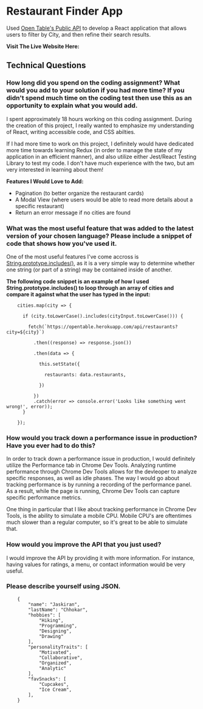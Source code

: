 # Restaurant Finder App

Used [Open Table's Public API](https://opentable.herokuapp.com/) to develop a React application that allows users to filter by City, and then refine their search results. 

**Visit The Live Website Here:** 

## Technical Questions 

### How long did you spend on the coding assignment? What would you add to your solution if you had more time? If you didn't spend much time on the coding test then use this as an opportunity to explain what you would add.

I spent approximately 18 hours working on this coding assignment. During the creation of this project, I really wanted to emphasize my understanding of React, writing accessible code, and CSS abilties. 

If I had more time to work on this project, I definitely would have dedicated more time towards learning Redux (in order to manage the state of my application in an efficient manner), and also utilize either Jest/React Testing Library to test my code. I don't have much experience with the two, but am very interested in learning about them! 

**Features I Would Love to Add:**
- Pagination (to better organize the restaurant cards) 
- A Modal View (where users would be able to read more details about a specific restaurant) 
- Return an error message if no cities are found

### What was the most useful feature that was added to the latest version of your chosen language? Please include a snippet of code that shows how you've used it.

One of the most useful features I've come accross is [String.prototype.includes()](https://developer.mozilla.org/en-US/docs/Web/JavaScript/Reference/Global_Objects/String/includes), as it is a very simple way to determine whether one string (or part of a string) may be contained inside of another.

**The following code snippet is an example of how I used String.prototype.includes() to loop through an array of cities and compare it against what the user has typed in the input:**


```
    cities.map(city => {
    
      if (city.toLowerCase().includes(cityInput.toLowerCase())) {
      
        fetch(`https://opentable.herokuapp.com/api/restaurants?city=${city}`)
        
          .then((response) => response.json())
          
          .then(data => {
          
            this.setState({
            
              restaurants: data.restaurants,
              
            })
            
          })
          .catch(error => console.error('Looks like something went wrong!', error));
      }
      
    });
```

### How would you track down a performance issue in production? Have you ever had to do this?

In order to track down a performance issue in production, I would definitely utilize the Performance tab in Chrome Dev Tools. Analyzing runtime performance through Chrome Dev Tools allows for the devleoper to analyze specific responses, as well as idle phases. The way I would go about tracking performance is by running a recording of the performance panel. As a result, while the page is running, Chrome Dev Tools can capture specific performance metrics. 

One thing in particular that I like about tracking performance in Chrome Dev Tools, is the ability to simulate a mobile CPU. Mobile CPU's are oftentimes much slower than a regular computer, so it's great to be able to simulate that. 

### How would you improve the API that you just used?

I would improve the API by providing it with more information. For instance, having values for ratings, a menu, or contact information would be very useful. 

### Please describe yourself using JSON.

```
    {
        "name": "Jaskiran", 
        "lastName": "Chhokar", 
        "hobbies": [ 
            "Hiking", 
            "Programming", 
            "Designing", 
            "Drawing"
        ],
        "personalityTraits": [
            "Motivated", 
            "Collaborative", 
            "Organized", 
            "Analytic"
        ], 
        "favSnacks": [
            "Cupcakes", 
            "Ice Cream",
        ],
    }
```

